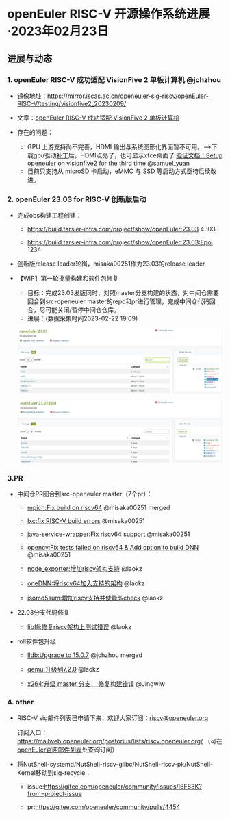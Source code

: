 # openEuler RISC-V 开源操作系统进展·2023年02月23日



## 进展与动态

### 1. openEuler RISC-V 成功适配 VisionFive 2 单板计算机 @jchzhou
- 镜像地址：https://mirror.iscas.ac.cn/openeuler-sig-riscv/openEuler-RISC-V/testing/visionfive2_20230209/

- 文章：[openEuler RISC-V 成功适配 VisionFive 2 单板计算机](https://mp.weixin.qq.com/s/g1xyBUrEcTvvrvpE8L7m3w)

- 存在的问题：

  - GPU 上游支持尚不完善，HDMI 输出与系统图形化界面暂不可用。—>下载gpu驱动[补丁](https://gitee.com/link?target=https%3A%2F%2Fgithub.com%2Fhexdump0815%2Flinux-starfive-visionfive2-kernel%2Ftree%2Fmain%2Fmisc.vf2%2Fpatches)后，HDMI点亮了，也可显示xfce桌面了 [验证文档：Setup openeuler on visionfive2 for the third time](https://gitee.com/samuel_yuan/riscv-openeuler-visionfive/blob/master/chapter1-Build-openeuler-on-visionfive/Setup-openeuler-on-visionfive2-for-the-third-time.md) @samuel_yuan 
  - 目前只支持从 microSD 卡启动，eMMC 与 SSD 等启动方式亟待后续改进。

  

### 2. openEuler 23.03 for RISC-V 创新版启动

- 完成obs构建工程创建：

  - https://build.tarsier-infra.com/project/show/openEuler:23.03    4303

  - https://build.tarsier-infra.com/project/show/openEuler:23.03:Epol 1234

- 创新版release leader轮岗，misaka00251作为23.03的release leader

- 【WIP】第一轮批量构建和软件包修复

  - 目标：完成23.03发版同时，对照master分支构建的状态，对中间仓需要回合到src-openeuler master的repo和pr进行管理，完成中间仓代码回合，尽可能关闭/暂停中间仓仓库。
  - 进展：(数据采集时间2023-02-22 19:09)

  ![image-20230222190952939](images/image-20230222190952939.png)

  ![image-20230222191018544](images/image-20230222191018544.png)



### 3.PR

- 中间仓PR回合到src-openeuler master（7个pr）：

  - [mpich:Fix build on riscv64](https://gitee.com/src-openeuler/mpich/pulls/27)   @misaka00251	merged
  - [lxc:fix RISC-V build errors](https://gitee.com/src-openeuler/lxc/pulls/430)   @misaka00251

  - [java-service-wrapper:Fix riscv64 support](https://gitee.com/src-openeuler/java-service-wrapper/pulls/4)   @misaka00251


  - [opencv:Fix tests failed on riscv64 & Add option to build DNN](https://gitee.com/src-openeuler/opencv/pulls/27)   @misaka00251


  - [node_exporter:增加riscv架构支持](https://gitee.com/src-openeuler/node_exporter/pulls/11)   @laokz


  - [oneDNN:将riscv64加入支持的架构](https://gitee.com/src-openeuler/oneDNN/pulls/16 )   @laokz


  - [isomd5sum:增加riscv支持并使能%check](https://gitee.com/src-openeuler/isomd5sum/pulls/10)   @laokz

- 22.03分支代码修复
  - [libffi:修复riscv架构上测试错误](https://gitee.com/src-openeuler/libffi/pulls/57)   @laokz


- roll软件包升级


  - [lldb:Upgrade to 15.0.7](https://gitee.com/openeuler-risc-v/lldb/pulls/3)   @jchzhou	merged


  - [qemu:升级到7.2.0](https://gitee.com/openeuler-risc-v/qemu/pulls/2)   @laokz
  - [x264:升级 master 分支， 修复构建错误](https://gitee.com/src-openeuler/x264/pulls/3)   @Jingwiw




### 4. other

- RISC-V sig邮件列表已申请下来，欢迎大家订阅：riscv@openeuler.org 

  订阅入口：https://mailweb.openeuler.org/postorius/lists/riscv.openeuler.org/  （可在[openEuler官网邮件列表](https://www.openeuler.org/zh/community/mailing-list/)处查询订阅）

- 将NutShell-systemd/NutShell-riscv-glibc/NutShell-riscv-pk/NutShell-Kernel移动到sig-recycle：

  - issue:https://gitee.com/openeuler/community/issues/I6F83K?from=project-issue
  
  - pr:https://gitee.com/openeuler/community/pulls/4454
  
  
